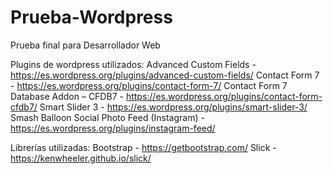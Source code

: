 # Prueba-Wordpress
Prueba final para Desarrollador Web

Plugins de wordpress utilizados:
Advanced Custom Fields - https://es.wordpress.org/plugins/advanced-custom-fields/
Contact Form 7 - https://es.wordpress.org/plugins/contact-form-7/
Contact Form 7 Database Addon – CFDB7 - https://es.wordpress.org/plugins/contact-form-cfdb7/
Smart Slider 3 - https://es.wordpress.org/plugins/smart-slider-3/
Smash Balloon Social Photo Feed (Instagram) - https://es.wordpress.org/plugins/instagram-feed/

Librerías utilizadas:
Bootstrap - https://getbootstrap.com/
Slick - https://kenwheeler.github.io/slick/
